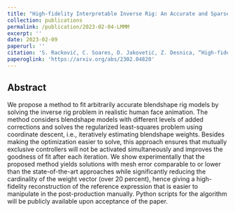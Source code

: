 ```yaml
---
title: "High-fidelity Interpretable Inverse Rig: An Accurate and Sparse Solution Optimizing the Quartic Blendshape Model"
collection: publications
permalink: /publication/2023-02-04-LMMM
excerpt: ''
date: 2023-02-09
paperurl: ''
citation: 'S. Racković, C. Soares, D. Jakovetić, Z. Desnica, “High-fidelity Interpretable Inverse Rig: An Accurate and Sparse Solution Optimizing the Quartic Blendshape Model,” arXiv preprint arXiv:2302.04820 (2023).'
paperoglink: 'https://arxiv.org/abs/2302.04820'
---
```


Abstract 
--------

We propose a method to fit arbitrarily accurate blendshape rig models by solving the inverse rig problem in realistic human face animation. The method considers blendshape models with different levels of added corrections and solves the regularized least-squares problem using coordinate descent, i.e., iteratively estimating blendshape weights. Besides making the optimization easier to solve, this approach ensures that mutually exclusive controllers will not be activated simultaneously and improves the goodness of fit after each iteration. We show experimentally that the proposed method yields solutions with mesh error comparable to or lower than the state-of-the-art approaches while significantly reducing the cardinality of the weight vector (over 20 percent), hence giving a high-fidelity reconstruction of the reference expression that is easier to manipulate in the post-production manually. Python scripts for the algorithm will be publicly available upon acceptance of the paper.